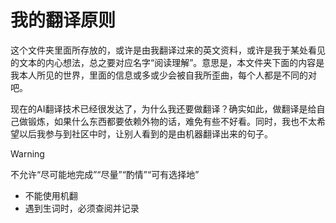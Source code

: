 # 我的翻译原则

这个文件夹里面所存放的，或许是由我翻译过来的英文资料，或许是我于某处看见的文本的内心想法，总之要对应名字“阅读理解”。意思是，本文件夹下面的内容是我本人所见的世界，里面的信息或多或少会被自我所歪曲，每个人都是不同的对吧。

现在的AI翻译技术已经很发达了，为什么我还要做翻译？确实如此，做翻译是给自己做锻炼，如果什么东西都要依赖外物的话，难免有些不好看。同时，我也不太希望以后我参与到社区中时，让别人看到的是由机器翻译出来的句子。

> [!WARNING]
> 不允许“尽可能地完成”“尽量”“酌情”“可有选择地”

- 不能使用机翻
- 遇到生词时，必须查阅并记录